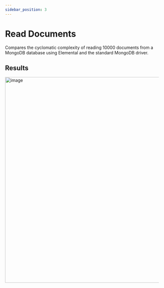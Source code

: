 ```yaml
---
sidebar_position: 3
---
```


# Read Documents

Compares the cyclomatic complexity of reading 10000 documents from a MongoDB database using Elemental and the standard MongoDB driver.

## Results

<img width="672" alt="image" src="https://github.com/user-attachments/assets/4cc36519-1e14-4988-bf41-c1783c3d6df0"/>
